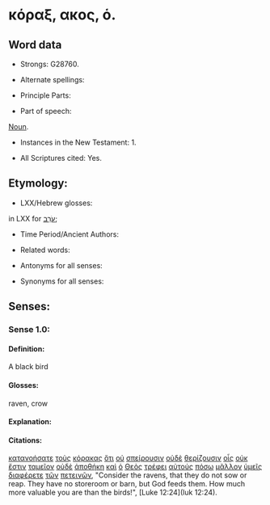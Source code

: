 # κόραξ, ακος, ὁ.

<!-- Status: S2=Needs2ndReview -->
<!-- Lexica used for edits: BDAG, FFM, LN, BN, A-S -->

## Word data

* Strongs: G28760.


* Alternate spellings:

* Principle Parts: 

* Part of speech: 

[Noun](http://ugg.readthedocs.io/en/latest/noun.html).

* Instances in the New Testament: 1.

* All Scriptures cited: Yes.

## Etymology: 

* LXX/Hebrew glosses: 

in LXX for [עֹרֵב](//en-uhal/H6158);

* Time Period/Ancient Authors: 

* Related words: 

* Antonyms for all senses:

* Synonyms for all senses: 

## Senses:

### Sense 1.0:

#### Definition: 

A black bird

#### Glosses:

raven, crow

#### Explanation:

#### Citations:

[κατανοήσατε](../G26570/01.md) [τοὺς](../G35880/01.md) [κόρακας](../G28760/01.md) [ὅτι](../G37540/01.md) [οὐ](../G37560/01.md) [σπείρουσιν](../G46870/01.md) [οὐδὲ](../G37610/01.md) [θερίζουσιν](../G23250/01.md) [οἷς](../G37390/01.md) [οὐκ](../G37560/01.md) [ἔστιν](../G99999/01.md) [ταμεῖον](../G50090/01.md) [οὐδὲ](../G37610/01.md) [ἀποθήκη](../G05960/01.md) [καὶ](../G25320/01.md) [ὁ](../G35880/01.md) [Θεὸς](../G23160/01.md) [τρέφει](../G51420/01.md) [αὐτούς](../G08460/01.md) [πόσῳ](../G42140/01.md) [μᾶλλον](../G31230/01.md) [ὑμεῖς](../G47710/01.md) [διαφέρετε](../G13080/01.md) [τῶν](../G35880/01.md) [πετεινῶν](../G40710/01.md), 
"Consider the ravens, that they do not sow or reap. They have no storeroom or barn, but God feeds them. How much more valuable you are than the birds!", 
[Luke 12:24](luk 12:24). 
 